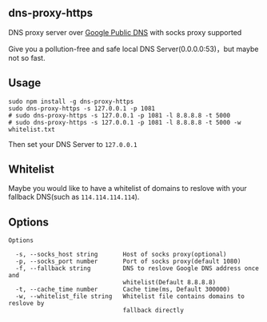 ## dns-proxy-https

DNS proxy server over [Google Public DNS](https://dns.google.com/) with socks proxy supported

Give you a pollution-free and safe local DNS Server(0.0.0.0:53)，but maybe not so fast.
## Usage

``` shell
sudo npm install -g dns-proxy-https
sudo dns-proxy-https -s 127.0.0.1 -p 1081
# sudo dns-proxy-https -s 127.0.0.1 -p 1081 -l 8.8.8.8 -t 5000
# sudo dns-proxy-https -s 127.0.0.1 -p 1081 -l 8.8.8.8 -t 5000 -w whitelist.txt
```

Then set your DNS Server to `127.0.0.1`

## Whitelist

Maybe you would like to have a whitelist of domains to reslove with your fallback DNS(such as `114.114.114.114`).


## Options

``` shell
Options

  -s, --socks_host string       Host of socks proxy(optional)
  -p, --socks_port number       Port of socks proxy(default 1080)
  -f, --fallback string         DNS to reslove Google DNS address once and
                                whitelist(Default 8.8.8.8)
  -t, --cache_time number       Cache time(ms, Default 300000)
  -w, --whitelist_file string   Whitelist file contains domains to reslove by
                                fallback directly
```
